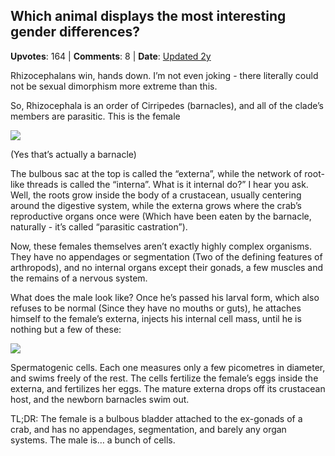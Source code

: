 ## Which animal displays the most interesting gender differences?
    
**Upvotes**: 164 | **Comments**: 8 | **Date**: [Updated 2y](https://www.quora.com/Which-animal-displays-the-most-interesting-gender-differences/answer/Gary-Meaney)

Rhizocephalans win, hands down. I’m not even joking - there literally could not be sexual dimorphism more extreme than this.

So, Rhizocephala is an order of Cirripedes (barnacles), and all of the clade’s members are parasitic. This is the female

![](https://qph.fs.quoracdn.net/main-qimg-8a9b8ea9f63890e07cdc04e4ee27de39-lq)

(Yes that’s actually a barnacle)

The bulbous sac at the top is called the “externa”, while the network of root-like threads is called the “interna”. What is it internal do?” I hear you ask. Well, the roots grow inside the body of a crustacean, usually centering around the digestive system, while the externa grows where the crab’s reproductive organs once were (Which have been eaten by the barnacle, naturally - it’s called “parasitic castration”).

Now, these females themselves aren’t exactly highly complex organisms. They have no appendages or segmentation (Two of the defining features of arthropods), and no internal organs except their gonads, a few muscles and the remains of a nervous system.

What does the male look like? Once he’s passed his larval form, which also refuses to be normal (Since they have no mouths or guts), he attaches himself to the female’s externa, injects his internal cell mass, until he is nothing but a few of these:

![](https://qph.fs.quoracdn.net/main-qimg-9768c04dbd156a29f8c6fddfbbff63ee-lq)

Spermatogenic cells. Each one measures only a few picometres in diameter, and swims freely of the rest. The cells fertilize the female’s eggs inside the externa, and fertilizes her eggs. The mature externa drops off its crustacean host, and the newborn barnacles swim out.

TL;DR: The female is a bulbous bladder attached to the ex-gonads of a crab, and has no appendages, segmentation, and barely any organ systems. The male is… a bunch of cells.

